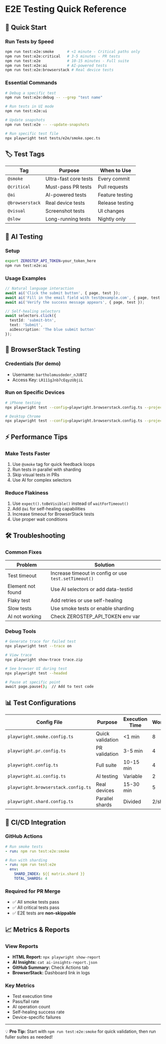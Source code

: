 # E2E Testing Quick Reference

## 🚀 Quick Start

### Run Tests by Speed
```bash
npm run test:e2e:smoke      # <1 minute - Critical paths only
npm run test:e2e:critical   # 3-5 minutes - PR tests
npm run test:e2e            # 10-15 minutes - Full suite
npm run test:e2e:ai         # AI-powered tests
npm run test:e2e:browserstack # Real device tests
```

### Essential Commands
```bash
# Debug a specific test
npm run test:e2e:debug -- --grep "test name"

# Run tests in UI mode
npm run test:e2e:ui

# Update snapshots
npm run test:e2e -- --update-snapshots

# Run specific test file
npx playwright test tests/e2e/smoke.spec.ts
```

## 🏷️ Test Tags

| Tag | Purpose | When to Use |
|-----|---------|-------------|
| `@smoke` | Ultra-fast core tests | Every commit |
| `@critical` | Must-pass PR tests | Pull requests |
| `@ai` | AI-powered tests | Feature testing |
| `@browserstack` | Real device tests | Release testing |
| `@visual` | Screenshot tests | UI changes |
| `@slow` | Long-running tests | Nightly only |

## 🤖 AI Testing

### Setup
```bash
export ZEROSTEP_API_TOKEN=your_token_here
npm run test:e2e:ai
```

### Usage Examples
```typescript
// Natural language interaction
await ai('Click the submit button', { page, test });
await ai('Fill in the email field with test@example.com', { page, test });
await ai('Verify the success message appears', { page, test });

// Self-healing selectors
await selectors.click({
  testId: 'submit-btn',
  text: 'Submit',
  aiDescription: 'The blue submit button'
});
```

## 📱 BrowserStack Testing

### Credentials (for demo)
- Username: `bartholomusdeder_nJUBTZ`
- Access Key: `LR111gJnb7cEqyzUbjiL`

### Run on Specific Devices
```bash
# iPhone testing
npx playwright test --config=playwright.browserstack.config.ts --project="iPhone-14-Pro"

# Desktop Chrome
npx playwright test --config=playwright.browserstack.config.ts --project="Chrome@latest-Windows"
```

## ⚡ Performance Tips

### Make Tests Faster
1. Use `@smoke` tag for quick feedback loops
2. Run tests in parallel with sharding
3. Skip visual tests in PRs
4. Use AI for complex selectors

### Reduce Flakiness
1. Use `expect().toBeVisible()` instead of `waitForTimeout()`
2. Add `@ai` for self-healing capabilities
3. Increase timeout for BrowserStack tests
4. Use proper wait conditions

## 🛠️ Troubleshooting

### Common Fixes

| Problem | Solution |
|---------|----------|
| Test timeout | Increase timeout in config or use `test.setTimeout()` |
| Element not found | Use AI selectors or add data-testid |
| Flaky test | Add retries or use self-healing |
| Slow tests | Use smoke tests or enable sharding |
| AI not working | Check ZEROSTEP_API_TOKEN env var |

### Debug Tools
```bash
# Generate trace for failed test
npx playwright test --trace on

# View trace
npx playwright show-trace trace.zip

# See browser UI during test
npx playwright test --headed

# Pause at specific point
await page.pause();  // Add to test code
```

## 📊 Test Configurations

| Config File | Purpose | Execution Time | Workers |
|------------|---------|----------------|---------|
| `playwright.smoke.config.ts` | Quick validation | <1 min | 8 |
| `playwright.pr.config.ts` | PR validation | 3-5 min | 4 |
| `playwright.config.ts` | Full suite | 10-15 min | 4 |
| `playwright.ai.config.ts` | AI testing | Variable | 2 |
| `playwright.browserstack.config.ts` | Real devices | 15-30 min | 5 |
| `playwright.shard.config.ts` | Parallel shards | Divided | 2/shard |

## 🔄 CI/CD Integration

### GitHub Actions
```yaml
# Run smoke tests
- run: npm run test:e2e:smoke

# Run with sharding
- run: npm run test:e2e
  env:
    SHARD_INDEX: ${{ matrix.shard }}
    TOTAL_SHARDS: 4
```

### Required for PR Merge
- ✅ All smoke tests pass
- ✅ All critical tests pass
- ✅ E2E tests are **non-skippable**

## 📈 Metrics & Reports

### View Reports
- **HTML Report:** `npx playwright show-report`
- **AI Insights:** `cat ai-insights-report.json`
- **GitHub Summary:** Check Actions tab
- **BrowserStack:** Dashboard link in logs

### Key Metrics
- Test execution time
- Pass/fail rate
- AI operation count
- Self-healing success rate
- Device-specific failures

---

💡 **Pro Tip:** Start with `npm run test:e2e:smoke` for quick validation, then run fuller suites as needed!